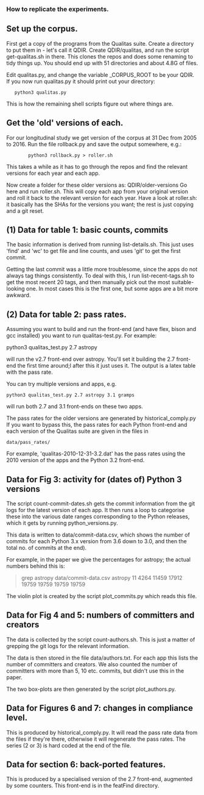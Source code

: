 ### How to replicate the experiments.

## Set up the corpus.

First get a copy of the programs from the Qualitas suite.
Create a directory to put them in - let's call it QDIR.
Create QDIR/qualitas, and run the script get-qualitas.sh in there.
This clones the repos and does some renaming to tidy things up.
You should end up with 51 directories and about 4.8G of files.

Edit qualitas.py, and change the variable _CORPUS_ROOT to be your
QDIR.  If you now run qualitas.py it should print out your directory:

       python3 qualitas.py

This is how the remaining shell scripts figure out where things are.

## Get the 'old' versions of each.

For our longitudinal study we get version of the corpus at 31 Dec from
2005 to 2016. Run the file rollback.py and save the output somewhere,
e.g.:

			python3 rollback.py > roller.sh
This takes a while as it has to go through the repos and find the
relevant versions for each year and each app.

Now create a folder for these older versions as: QDIR/older-versions
Go here and run roller.sh.  This will copy each app from your original
version and roll it back to the relevant version for each year.
Have a look at roller.sh: it basically has the SHAs for the versions
you want; the rest is just copying and a git reset.


## (1) Data for table 1: basic counts, commits

The basic information is derived from running list-details.sh.
This just uses 'find' and 'wc' to get file and line counts, and uses
'git' to get the first commit.

Getting the last commit was a little more troublesome, since the apps
do not always tag things consistently.  To deal with this, I run
list-recent-tags.sh to get the most recent 20 tags, and then manually
pick out the most suitable-looking one.  In most cases this is the
first one, but some apps are a bit more awkward.


## (2) Data for table 2: pass rates.

Assuming you want to build and run the front-end (and have flex, bison
and gcc installed) you want to run qualitas-test.py.  For example:

  python3 qualitas_test.py 2.7 astropy

will run the v2.7 front-end over astropy.  You'll set it building the
2.7 front-end the first time around;l after this it just uses it.
The output is a latex table with the pass rate.

You can try multiple versions and apps, e.g.

    python3 qualitas_test.py 2.7 astropy 3.1 gramps

will run both 2.7 and 3.1 front-ends on these two apps.

The pass rates for the older versions are generated by historical_comply.py
If you want to bypass this, the pass rates for each Python front-end
and each version of the Qualitas suite are given in the files in

    data/pass_rates/

For example, 'qualitas-2010-12-31-3.2.dat' has the pass rates using
the 2010 version of the apps and the Python 3.2 front-end.


## Data for Fig 3: activity for (dates of) Python 3 versions

The script count-commit-dates.sh gets the commit information from the
git logs for the latest version of each app.  It then runs a loop to
categorise these into the various date ranges corresponding to the
Python releases, which it gets by running python_versions.py.

This data is written to data/commit-data.csv, which shows the
number of commits for each Python 3.x version from 3.6 down to 3.0,
and then the total no. of commits at the end).

For example, in the paper we give the percentages for astropy; the
actual numbers behind this is:
>grep astropy data/commit-data.csv 
     astropy     11   4264  11459  17912  19759  19759  19759 19759

The violin plot is created by the script plot_commits.py which reads
this file.


## Data for Fig 4 and 5: numbers of committers and creators

The data is collected by the script count-authors.sh. 
This is just a matter of grepping the git logs for the relevant
information.

The data is then stored in the file data/authors.txt.  For each app
this lists the number of committers and creators.  We also counted the
number of committers with more than 5, 10 etc. commits, but didn't use
this in the paper.

The two box-plots are then generated by the script plot_authors.py.

## Data for Figures 6 and 7: changes in compliance level.

This is produced by historical_comply.py.
It will read the pass rate data from the files if they're there,
otherwise it will regenerate the pass rates.  The series (2 or 3) is
hard coded at the end of the file.

## Data for section 6: back-ported features.

This is produced by a specialised version of the 2.7 front-end,
augmented by some counters.  This front-end is in the featFind
directory.
